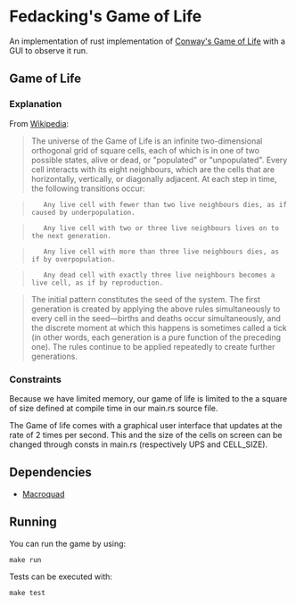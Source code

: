 # Fedacking's Game of Life

An implementation of rust implementation of [Conway's Game of Life](https://en.wikipedia.org/wiki/Conway%27s_Game_of_Life) with a GUI to observe it run.

## Game of Life

### Explanation

From [Wikipedia](https://en.wikipedia.org/wiki/Conway%27s_Game_of_Life):

>    The universe of the Game of Life is an infinite two-dimensional orthogonal grid of square cells, each of which is in one of two possible states, alive or dead, or "populated" or "unpopulated". Every cell interacts with its eight neighbours, which are the cells that are horizontally, vertically, or diagonally adjacent. At each step in time, the following transitions occur:

>        Any live cell with fewer than two live neighbours dies, as if caused by underpopulation.

>        Any live cell with two or three live neighbours lives on to the next generation.

>        Any live cell with more than three live neighbours dies, as if by overpopulation.

>        Any dead cell with exactly three live neighbours becomes a live cell, as if by reproduction.

>    The initial pattern constitutes the seed of the system. The first generation is created by applying the above rules simultaneously to every cell in the seed—births and deaths occur simultaneously, and the discrete moment at which this happens is sometimes called a tick (in other words, each generation is a pure function of the preceding one). The rules continue to be applied repeatedly to create further generations.

### Constraints

Because we have limited memory, our game of life is limited to the a square of size defined at compile time in our main.rs source file. 

The Game of life comes with a graphical user interface that updates at the rate of 2 times per second. This and the size of the cells on screen can be changed through consts in main.rs (respectively UPS and CELL_SIZE).

## Dependencies

* [Macroquad](https://github.com/not-fl3/macroquad)

## Running

You can run the game by using:

```
make run
```

Tests can be executed with:

```
make test
```
